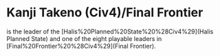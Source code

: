 # Kanji Takeno (Civ4)/Final Frontier

 is the leader of the [Halis%20Planned%20State%20%28Civ4%29](Halis Planned State) and one of the eight playable leaders in [Final%20Frontier%20%28Civ4%29](Final Frontier).